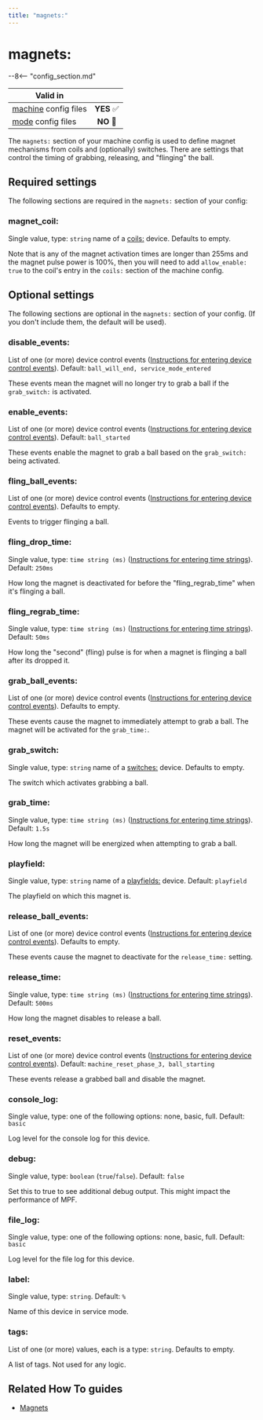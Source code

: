 ```yaml
---
title: "magnets:"
---
```


# magnets:


--8<-- "config_section.md"

| Valid in | |
|-----|:----:|
|[machine](instructions/machine_config.md) config files |**YES** :white_check_mark:|
|[mode](instructions/mode_config.md) config files|**NO** :no_entry_sign:|

The `magnets:` section of your machine config is used to define magnet
mechanisms from coils and (optionally) switches. There are settings that
control the timing of grabbing, releasing, and "flinging" the ball.

## Required settings

The following sections are required in the `magnets:` section of your
config:

### magnet_coil:

Single value, type: `string` name of a [coils:](coils.md) device. Defaults to empty.

Note that is any of the magnet activation times are longer than 255ms
and the magnet pulse power is 100%, then you will need to add
`allow_enable: true` to the coil's entry in the `coils:` section of the
machine config.

## Optional settings

The following sections are optional in the `magnets:` section of your
config. (If you don't include them, the default will be used).

### disable_events:

List of one (or more) device control events
([Instructions for entering device control events](instructions/device_control_events.md)). Default: `ball_will_end, service_mode_entered`

These events mean the magnet will no longer try to grab a ball if the
`grab_switch:` is activated.

### enable_events:

List of one (or more) device control events
([Instructions for entering device control events](instructions/device_control_events.md)). Default: `ball_started`

These events enable the magnet to grab a ball based on the
`grab_switch:` being activated.

### fling_ball_events:

List of one (or more) device control events
([Instructions for entering device control events](instructions/device_control_events.md)). Defaults to empty.

Events to trigger flinging a ball.

### fling_drop_time:

Single value, type: `time string (ms)`
([Instructions for entering time strings](instructions/time_strings.md)). Default: `250ms`

How long the magnet is deactivated for before the "fling_regrab_time"
when it's flinging a ball.

### fling_regrab_time:

Single value, type: `time string (ms)`
([Instructions for entering time strings](instructions/time_strings.md)). Default: `50ms`

How long the "second" (fling) pulse is for when a magnet is flinging a
ball after its dropped it.

### grab_ball_events:

List of one (or more) device control events
([Instructions for entering device control events](instructions/device_control_events.md)). Defaults to empty.

These events cause the magnet to immediately attempt to grab a ball. The
magnet will be activated for the `grab_time:`.

### grab_switch:

Single value, type: `string` name of a
[switches:](switches.md) device. Defaults to
empty.

The switch which activates grabbing a ball.

### grab_time:

Single value, type: `time string (ms)`
([Instructions for entering time strings](instructions/time_strings.md)). Default: `1.5s`

How long the magnet will be energized when attempting to grab a ball.

### playfield:

Single value, type: `string` name of a
[playfields:](playfields.md) device. Default:
`playfield`

The playfield on which this magnet is.

### release_ball_events:

List of one (or more) device control events
([Instructions for entering device control events](instructions/device_control_events.md)). Defaults to empty.

These events cause the magnet to deactivate for the `release_time:`
setting.

### release_time:

Single value, type: `time string (ms)`
([Instructions for entering time strings](instructions/time_strings.md)). Default: `500ms`

How long the magnet disables to release a ball.

### reset_events:

List of one (or more) device control events
([Instructions for entering device control events](instructions/device_control_events.md)). Default: `machine_reset_phase_3, ball_starting`

These events release a grabbed ball and disable the magnet.

### console_log:

Single value, type: one of the following options: none, basic, full.
Default: `basic`

Log level for the console log for this device.

### debug:

Single value, type: `boolean` (`true`/`false`). Default: `false`

Set this to true to see additional debug output. This might impact the
performance of MPF.

### file_log:

Single value, type: one of the following options: none, basic, full.
Default: `basic`

Log level for the file log for this device.

### label:

Single value, type: `string`. Default: `%`

Name of this device in service mode.

### tags:

List of one (or more) values, each is a type: `string`. Defaults to
empty.

A list of tags. Not used for any logic.

## Related How To guides

* [Magnets](../mechs/magnets/index.md)
